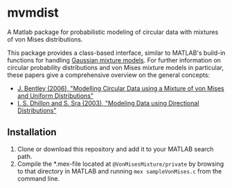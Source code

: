 # mvmdist
A Matlab package for probabilistic modeling of circular data with mixtures of von Mises distributions.

This package provides a class-based interface, similar to MATLAB's build-in functions for handling [Gaussian mixture models](https://de.mathworks.com/help/stats/gmdistribution.html). For further information on circular probability distributions and von Mises mixture models in particular, these papers give a comprehensive overview on the general concepts:

* [J. Bentley (2006), "Modelling Circular Data using a Mixture of von Mises and Uniform Distributions"](https://www.stat.sfu.ca/content/dam/sfu/stat/alumnitheses/MiscellaniousTheses/Bentley-2006.pdf)
* [I. S. Dhillon and S. Sra (2003), "Modeling Data using Directional Distributions"](http://www.cs.utexas.edu/users/inderjit/public_papers/tr03-06.pdf)

Installation
------------

1. Clone or download this repository and add it to your MATLAB search path.
2. Compile the *.mex-file located at `@VonMisesMixture/private` by browsing to that directory in MATLAB and running ```mex sampleVonMises.c``` from the command line.
